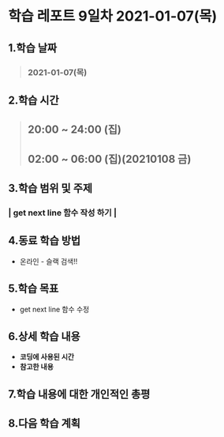 # 학습 레포트 9일차 2021-01-07(목)
## 1.학습 날짜
> ### 2021-01-07(목)
## 2.학습 시간
> ## 20:00 ~ 24:00 (집)
> ## 02:00 ~ 06:00 (집)(20210108 금)
## 3.학습 범위 및 주제
### | get next line 함수 작성 하기 |
## 4.동료 학습 방법
- 온라인 - 슬랙 검색!!
## 5.학습 목표
- get next line 함수 수정
## 6.상세 학습 내용
- **코딩에 사용된 시간**
- **참고한 내용**
## 7.학습 내용에 대한 개인적인 총평
## 8.다음 학습 계획